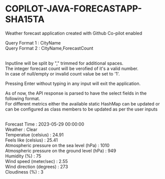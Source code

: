# COPILOT-JAVA-FORECASTAPP-SHA15TA
Weather forecast application created with Github Co-pilot enabled<br>

Query Format 1 : CityName<br>
Query Format 2 : CityName,ForecastCount<br><br>

Inputline will be split by "," trimmed for additional spaces.<br>
The integer forecast count will be verofied of it's a valid number.<br>
In case of null/empty or invalid count value be set to '1'.<br>

Pressing Enter without typing in any input will exit the application. 

As of now, the API response is parsed to have the select fields in the following format. 
<br>For different metrics either the available static HashMap can be updated or can be configured as class members to be updated as per the user inputs<br><br>

Forecast Time : 2023-05-29 00:00:00<br>
Weather : Clear<br>
Temperatue (celsius) : 24.91<br>
Feels like (celsius) : 25.41<br>
Atmospheric pressure on the sea level (hPa) : 1010<br>
Atmospheric pressure on the ground level (hPa) : 949<br>
Humidity (%)  : 75<br>
Wind speed (meter/sec) : 2.55<br>
Wind direction (degrees) : 273<br>
Cloudiness (%) : 3<br>
